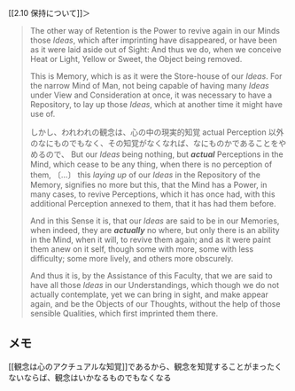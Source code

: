 [[2.10 保持について]]＞

> The other way of Retention is the Power to revive again in our Minds those *Ideas*, which after imprinting have disappeared, or have been as it were laid aside out of Sight: And thus we do, when we conceive Heat or Light, Yellow or Sweet, the Object being removed. 
> 
> This is Memory, which is as it were the Store-house of our *Ideas*. For the narrow Mind of Man, not being capable of having many *Ideas* under View and Consideration at once, it was necessary to have a Repository, to lay up those *Ideas*, which at another time it might have use of. 
> 
> 
> しかし、われわれの観念は、心の中の現実的知覚 actual Perception 以外のなにものでもなく、その知覚がなくなれば、なにものかであることをやめるので、
> But our *Ideas* being nothing, but ***actual*** Perceptions in the Mind, which cease to be any thing, when there is no perception of them, 
> 〔…〕
> this *laying up* of our *Ideas* in the Repository of the Memory, signifies no more but this, that the Mind has a Power, in many cases, to revive Perceptions, which it has once had, with this additional Perception annexed to them, that it has had them before. 
> 
> 
> And in this Sense it is, that our *Ideas* are said to be in our Memories, when indeed, they are ***actually*** no where, but only there is an ability in the Mind, when it will, to revive them again; and as it were paint them anew on it self, though some with more, some with less difficulty; some more lively, and others more obscurely. 
> 
> And thus it is, by the Assistance of this Faculty, that we are said to have all those *Ideas* in our Understandings, which though we do not actually contemplate, yet we can bring in sight, and make appear again, and be the Objects of our Thoughts, without the help of those sensible Qualities, which first imprinted them there.

## メモ

 [[観念は心のアクチュアルな知覚]]であるから、観念を知覚することがまったくないならば、観念はいかなるものでもなくなる
